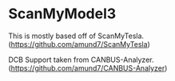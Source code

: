 # ScanMyModel3


This is mostly based off of ScanMyTesla. (https://github.com/amund7/ScanMyTesla)

DCB Support taken from CANBUS-Analyzer. (https://github.com/amund7/CANBUS-Analyzer)


